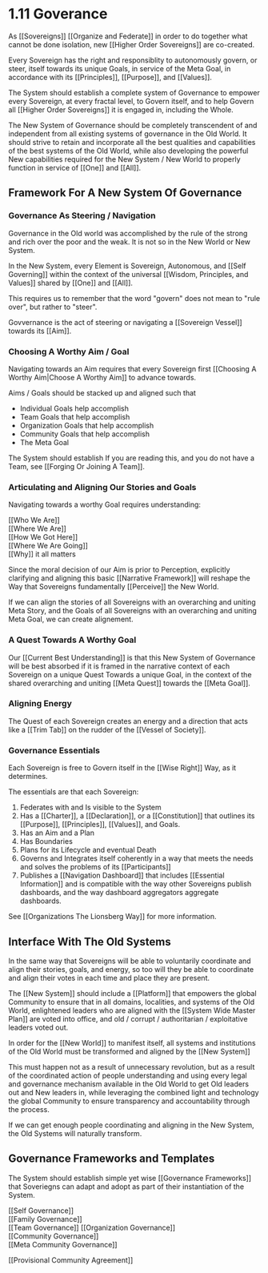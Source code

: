 # 1.11 Goverance
As [[Sovereigns]] [[Organize and Federate]] in order to do together what cannot be done isolation, new [[Higher Order Sovereigns]] are co-created. 

Every Sovereign has the right and responsiblity to autonomously govern, or steer, itself towards its unique Goals, in service of the Meta Goal, in accordance with its [[Principles]], [[Purpose]], and [[Values]]. 

The System should establish a complete system of Governance to empower every Sovereign, at every fractal level, to Govern itself, and to help Govern all [[Higher Order Sovereigns]] it is engaged in, including the Whole. 

The New System of Governance should be completely transcendent of and independent from all existing systems of governance in the Old World. It should strive to retain and incorporate all the best qualities and capabilities of the best systems of the Old World, while also developing the powerful New capabilities required for the New System / New World to properly function in service of [[One]] and [[All]]. 

## Framework For A New System Of Governance 

### Governance As Steering / Navigation
Governance in the Old world was accomplished by the rule of the strong and rich over the poor and the weak. It is not so in the New World or New System. 

In the New System, every Element is Sovereign, Autonomous, and [[Self Governing]] within the context of the universal [[Wisdom, Principles, and Values]] shared by [[One]] and [[All]]. 

This requires us to remember that the word "govern" does not mean to "rule over", but rather to "steer". 

Govvernance is the act of steering or navigating a [[Sovereign Vessel]] towards its [[Aim]]. 

### Choosing A Worthy Aim / Goal 
Navigating towards an Aim requires that every Sovereign first [[Choosing A Worthy Aim|Choose A Worthy Aim]] to advance towards. 

Aims / Goals should be stacked up and aligned such that

- Individual Goals help accomplish 
- Team Goals that help accomplish
- Organization Goals that help accomplish 
- Community Goals that help accomplish 
- The Meta Goal 

The System should establish 
If you are reading this, and you do not have a Team, see [[Forging Or Joining A Team]]. 

### Articulating and Aligning Our Stories and Goals
Navigating towards a worthy Goal requires understanding: 

[[Who We Are]]   
[[Where We Are]]  
[[How We Got Here]]  
[[Where We Are Going]]  
[[Why]] it all matters  

Since the moral decision of our Aim is prior to Perception, explicitly clarifying and aligning this basic [[Narrative Framework]] will  reshape the Way that Sovereigns fundamentally [[Perceive]] the New World. 

If we can align the stories of all Sovereigns with an overarching and uniting Meta Story, and the Goals of all Sovereigns with an overarching and uniting Meta Goal, we can create alignement. 

### A Quest Towards A Worthy Goal 
Our [[Current Best Understanding]] is that this New System of Governance will be best absorbed if it is framed in the narrative context of each Sovereign on a unique Quest Towards a unique Goal, in the context of the shared overarching and uniting [[Meta Quest]] towards the [[Meta Goal]]. 

### Aligning Energy
The Quest of each Sovereign creates an energy and a direction that acts like a [[Trim Tab]] on the rudder of the [[Vessel of Society]].  

### Governance Essentials
Each Sovereign is free to Govern itself in the [[Wise Right]] Way, as it determines. 

The essentials are that each Sovereign: 

1. Federates with and Is visible to the System 
2. Has a [[Charter]], a [[Declaration]], or a [[Constitution]] that outlines its [[Purpose]], [[Principles]], [[Values]], and Goals. 
3. Has an Aim and a Plan 
4. Has Boundaries 
5. Plans for its Lifecycle and eventual Death  
6. Governs and Integrates itself coherently in a way that meets the needs and solves the problems of its [[Participants]] 
7. Publishes a [[Navigation Dashboard]] that includes [[Essential Information]] and is compatible with the way other Sovereigns publish dashboards, and the way dashboard aggregators aggregate dashboards. 

See [[Organizations The Lionsberg Way]] for more information. 


## Interface With The Old Systems
In the same way that Sovereigns will be able to voluntarily coordinate and align their stories, goals, and energy, so too will they be able to coordinate and align their votes in each time and place they are present. 

The [[New System]] should include a [[Platform]] that empowers the global Community to ensure that in all domains, localities, and systems of the Old World, enlightened leaders who are aligned with the [[System Wide Master Plan]] are voted into office, and old / corrupt / authoritarian / exploitative leaders voted out. 

In order for the [[New World]] to manifest itself, all systems and institutions of the Old World must be transformed and aligned by the [[New System]] 

This must happen not as a result of unnecessary revolution, but as a result of the coordinated action of people understanding and using every legal and governance mechanism available in the Old World to get Old leaders out and New leaders in, while leveraging the combined light and technology the global Community to ensure transparency and accountability through the process. 

If we can get enough people coordinating and aligning in the New System, the Old Systems will naturally transform. 

## Governance Frameworks and Templates
The System should establish simple yet wise [[Governance Frameworks]] that Soveriegns can adapt and adopt as part of their instantiation of the System. 

[[Self Governance]]  
[[Family Governance]]  
[[Team Governance]] 
[[Organization Governance]]   
[[Community Governance]]  
[[Meta Community Governance]]

[[Provisional Community Agreement]] 
